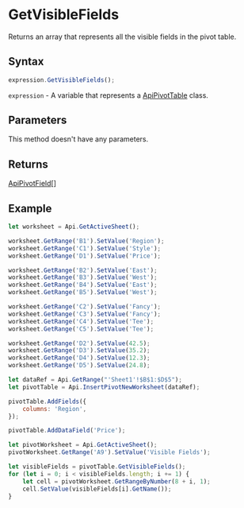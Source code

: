 # GetVisibleFields

Returns an array that represents all the visible fields in the pivot table.

## Syntax

```javascript
expression.GetVisibleFields();
```

`expression` - A variable that represents a [ApiPivotTable](../ApiPivotTable.md) class.

## Parameters

This method doesn't have any parameters.

## Returns

[ApiPivotField](../../ApiPivotField/ApiPivotField.md)[]

## Example



```javascript editor-xlsx
let worksheet = Api.GetActiveSheet();

worksheet.GetRange('B1').SetValue('Region');
worksheet.GetRange('C1').SetValue('Style');
worksheet.GetRange('D1').SetValue('Price');

worksheet.GetRange('B2').SetValue('East');
worksheet.GetRange('B3').SetValue('West');
worksheet.GetRange('B4').SetValue('East');
worksheet.GetRange('B5').SetValue('West');

worksheet.GetRange('C2').SetValue('Fancy');
worksheet.GetRange('C3').SetValue('Fancy');
worksheet.GetRange('C4').SetValue('Tee');
worksheet.GetRange('C5').SetValue('Tee');

worksheet.GetRange('D2').SetValue(42.5);
worksheet.GetRange('D3').SetValue(35.2);
worksheet.GetRange('D4').SetValue(12.3);
worksheet.GetRange('D5').SetValue(24.8);

let dataRef = Api.GetRange("'Sheet1'!$B$1:$D$5");
let pivotTable = Api.InsertPivotNewWorksheet(dataRef);

pivotTable.AddFields({
	columns: 'Region',
});

pivotTable.AddDataField('Price');

let pivotWorksheet = Api.GetActiveSheet();
pivotWorksheet.GetRange('A9').SetValue('Visible Fields');

let visibleFields = pivotTable.GetVisibleFields();
for (let i = 0; i < visibleFields.length; i += 1) {
	let cell = pivotWorksheet.GetRangeByNumber(8 + i, 1);
	cell.SetValue(visibleFields[i].GetName());
}

```
